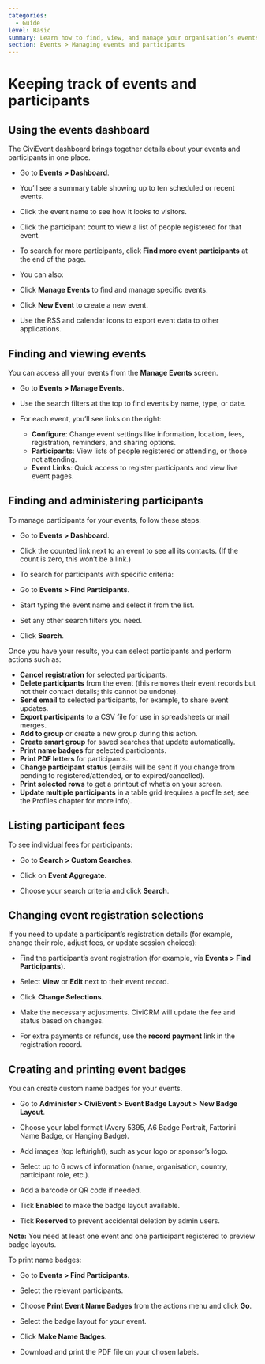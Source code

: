 ```yaml
---
categories:
  - Guide
level: Basic
summary: Learn how to find, view, and manage your organisation’s events and participants in CiviCRM using easy-to-follow steps.
section: Events > Managing events and participants
---
```


# Keeping track of events and participants

## Using the events dashboard

The CiviEvent dashboard brings together details about your events and participants in one place.

- Go to **Events > Dashboard**.

- You’ll see a summary table showing up to ten scheduled or recent events.

- Click the event name to see how it looks to visitors.

- Click the participant count to view a list of people registered for that event.

- To search for more participants, click **Find more event participants** at the end of the page.

- You can also:

- Click **Manage Events** to find and manage specific events.

- Click **New Event** to create a new event.

- Use the RSS and calendar icons to export event data to other applications.

## Finding and viewing events

You can access all your events from the **Manage Events** screen.

- Go to **Events > Manage Events**.

- Use the search filters at the top to find events by name, type, or date.

- For each event, you’ll see links on the right:

  - **Configure**: Change event settings like information, location, fees, registration, reminders, and sharing options.
  - **Participants**: View lists of people registered or attending, or those not attending.
  - **Event Links**: Quick access to register participants and view live event pages.

## Finding and administering participants

To manage participants for your events, follow these steps:

- Go to **Events > Dashboard**.

- Click the counted link next to an event to see all its contacts. (If the count is zero, this won’t be a link.)

- To search for participants with specific criteria:

- Go to **Events > Find Participants**.

- Start typing the event name and select it from the list.

- Set any other search filters you need.

- Click **Search**.

Once you have your results, you can select participants and perform actions such as:

- **Cancel registration** for selected participants.
- **Delete participants** from the event (this removes their event records but not their contact details; this cannot be undone).
- **Send email** to selected participants, for example, to share event updates.
- **Export participants** to a CSV file for use in spreadsheets or mail merges.
- **Add to group** or create a new group during this action.
- **Create smart group** for saved searches that update automatically.
- **Print name badges** for selected participants.
- **Print PDF letters** for participants.
- **Change participant status** (emails will be sent if you change from pending to registered/attended, or to expired/cancelled).
- **Print selected rows** to get a printout of what’s on your screen.
- **Update multiple participants** in a table grid (requires a profile set; see the Profiles chapter for more info).

## Listing participant fees

To see individual fees for participants:

- Go to **Search > Custom Searches**.

- Click on **Event Aggregate**.

- Choose your search criteria and click **Search**.

## Changing event registration selections

If you need to update a participant’s registration details (for example, change their role, adjust fees, or update session choices):

- Find the participant’s event registration (for example, via **Events > Find Participants**).

- Select **View** or **Edit** next to their event record.

- Click **Change Selections**.

- Make the necessary adjustments. CiviCRM will update the fee and status based on changes.

- For extra payments or refunds, use the **record payment** link in the registration record.

## Creating and printing event badges

You can create custom name badges for your events.

- Go to **Administer > CiviEvent > Event Badge Layout > New Badge Layout**.

- Choose your label format (Avery 5395, A6 Badge Portrait, Fattorini Name Badge, or Hanging Badge).

- Add images (top left/right), such as your logo or sponsor’s logo.

- Select up to 6 rows of information (name, organisation, country, participant role, etc.).

- Add a barcode or QR code if needed.

- Tick **Enabled** to make the badge layout available.

- Tick **Reserved** to prevent accidental deletion by admin users.

**Note:** You need at least one event and one participant registered to preview badge layouts.

To print name badges:

- Go to **Events > Find Participants**.

- Select the relevant participants.

- Choose **Print Event Name Badges** from the actions menu and click **Go**.

- Select the badge layout for your event.

- Click **Make Name Badges**.

- Download and print the PDF file on your chosen labels.

<!--
Source: https://docs.civicrm.org/some/page/
 -->

<!--
Suggestion: This page is a Guide, as it provides step
-by-step instructions for specific administrative tasks (finding, viewing, and managing events and participants) without background theory or exhaustive reference details. The level is Basic, as it is intended for users new to CiviCRM event management. If needed, badge creation and printing could be split into a separate Tutorial for clarity, and fee listing could be referenced in a separate Reference page for advanced users. -->
